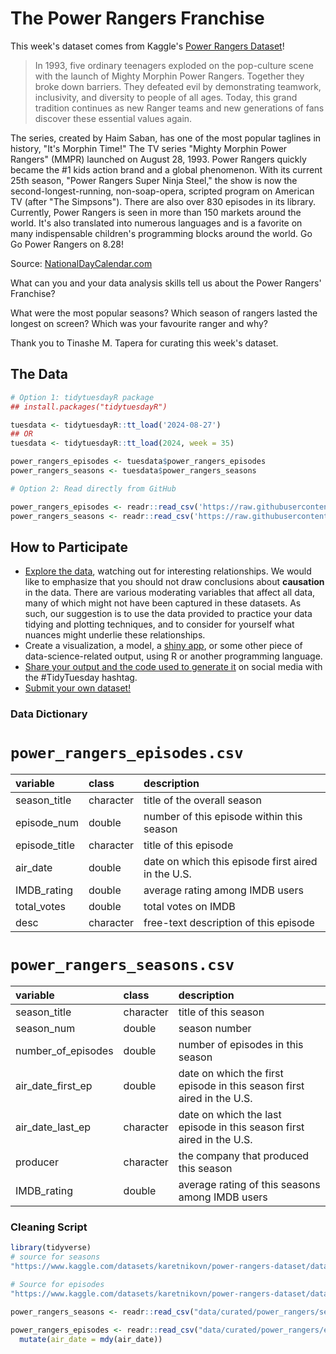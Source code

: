 # The Power Rangers Franchise

This week's dataset comes from Kaggle's [Power Rangers Dataset](https://www.kaggle.com/datasets/karetnikovn/power-rangers-dataset/data)!

> In 1993, five ordinary teenagers exploded on the pop-culture scene with the launch of Mighty Morphin Power Rangers. Together they broke down barriers. They defeated evil by demonstrating teamwork, inclusivity, and diversity to people of all ages. Today, this grand tradition continues as new Ranger teams and new generations of fans discover these essential values again.

The series, created by Haim Saban, has one of the most popular taglines in history, "It's Morphin Time!" The TV series "Mighty Morphin Power Rangers" (MMPR) launched on August 28, 1993. Power Rangers quickly became the #1 kids action brand and a global phenomenon. With its current 25th season, "Power Rangers Super Ninja Steel," the show is now the second-longest-running, non-soap-opera, scripted program on American TV (after "The Simpsons"). There are also over 830 episodes in its library. Currently, Power Rangers is seen in more than 150 markets around the world. It's also translated into numerous languages and is a favorite on many indispensable children's programming blocks around the world. Go Go Power Rangers on 8.28!

Source: [NationalDayCalendar.com](https://www.nationaldaycalendar.com/national-day/national-power-rangers-day-august-28)

What can you and your data analysis skills tell us about the Power Rangers' Franchise?

What were the most popular seasons? Which season of rangers lasted the longest on screen? Which was your favourite ranger and why?

Thank you to Tinashe M. Tapera for curating this week's dataset.

## The Data

```r
# Option 1: tidytuesdayR package 
## install.packages("tidytuesdayR")

tuesdata <- tidytuesdayR::tt_load('2024-08-27')
## OR
tuesdata <- tidytuesdayR::tt_load(2024, week = 35)

power_rangers_episodes <- tuesdata$power_rangers_episodes
power_rangers_seasons <- tuesdata$power_rangers_seasons

# Option 2: Read directly from GitHub

power_rangers_episodes <- readr::read_csv('https://raw.githubusercontent.com/rfordatascience/tidytuesday/main/data/2024/2024-08-27/power_rangers_episodes.csv')
power_rangers_seasons <- readr::read_csv('https://raw.githubusercontent.com/rfordatascience/tidytuesday/main/data/2024/2024-08-27/power_rangers_seasons.csv')
```

## How to Participate

- [Explore the data](https://r4ds.hadley.nz/), watching out for interesting relationships. We would like to emphasize that you should not draw conclusions about **causation** in the data. There are various moderating variables that affect all data, many of which might not have been captured in these datasets. As such, our suggestion is to use the data provided to practice your data tidying and plotting techniques, and to consider for yourself what nuances might underlie these relationships.
- Create a visualization, a model, a [shiny app](https://shiny.posit.co/), or some other piece of data-science-related output, using R or another programming language.
- [Share your output and the code used to generate it](../../../sharing.md) on social media with the #TidyTuesday hashtag.
- [Submit your own dataset!](../../../pr_instructions.md)

### Data Dictionary

# `power_rangers_episodes.csv`

|variable      |class     |description   |
|:-------------|:---------|:-------------|
|season_title  |character |title of the overall season  |
|episode_num   |double    |number of this episode within this season |
|episode_title |character |title of this episode |
|air_date      |double    |date on which this episode first aired in the U.S. |
|IMDB_rating   |double    |average rating among IMDB users |
|total_votes   |double    |total votes on IMDB |
|desc          |character |free-text description of this episode |

# `power_rangers_seasons.csv`

|variable           |class     |description        |
|:------------------|:---------|:------------------|
|season_title       |character |title of this season |
|season_num         |double    |season number |
|number_of_episodes |double    |number of episodes in this season |
|air_date_first_ep  |double    |date on which the first episode in this season first aired in the U.S. |
|air_date_last_ep   |character |date on which the last episode in this season first aired in the U.S. |
|producer           |character |the company that produced this season |
|IMDB_rating        |double    |average rating of this seasons among IMDB users |

### Cleaning Script

```r
library(tidyverse)
# source for seasons
"https://www.kaggle.com/datasets/karetnikovn/power-rangers-dataset/data"

# Source for episodes
"https://www.kaggle.com/datasets/karetnikovn/power-rangers-dataset/data"

power_rangers_seasons <- readr::read_csv("data/curated/power_rangers/seasons.csv")

power_rangers_episodes <- readr::read_csv("data/curated/power_rangers/episodes.csv") %>%
  mutate(air_date = mdy(air_date))
```
